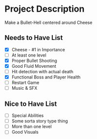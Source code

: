 # Project Description

Make a Bullet-Hell centered around Cheese

## Needs to Have List

- [x] Cheese - #1 in Importance
- [ ] At least one level 
- [x] Proper Bullet Shooting
- [x] Good Fluid Movement
- [ ] Hit detection with actual death
- [x] Functional Boss and Player Health
- [ ] Restart Game
- [ ] Music & SFX

## Nice to Have List

- [ ] Special Abilities
- [ ] Some sorta story type thing
- [ ] More than one level
- [ ] Good Visuals
